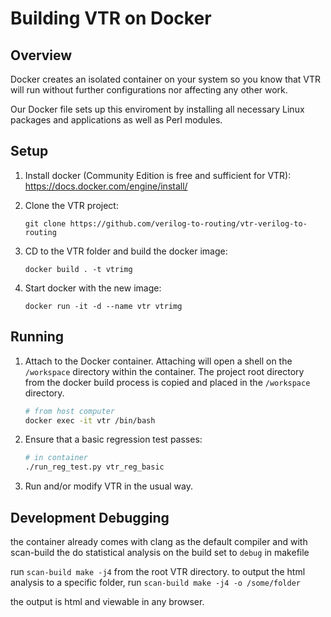 # Building VTR on Docker

## Overview
Docker creates an isolated container on your system so you know that VTR will run without further configurations nor affecting any other work.

Our Docker file sets up this enviroment by installing all necessary Linux packages and applications as well as Perl modules.

## Setup

1. Install docker (Community Edition is free and sufficient for VTR): https://docs.docker.com/engine/install/

2. Clone the VTR project:

    ```
    git clone https://github.com/verilog-to-routing/vtr-verilog-to-routing
    ```

3. CD to the VTR folder and build the docker image:

    ```
    docker build . -t vtrimg
    ```

4. Start docker with the new image:

    ```
    docker run -it -d --name vtr vtrimg
    ```


## Running

1. Attach to the Docker container. Attaching will open a shell on the `/workspace` directory within the container.
The project root directory from the docker build process is copied and placed in the `/workspace` directory.

    ```sh
    # from host computer
    docker exec -it vtr /bin/bash
    ```

2. Ensure that a basic regression test passes:

    ```sh
    # in container
    ./run_reg_test.py vtr_reg_basic
    ```

3. Run and/or modify VTR in the usual way.


## Development Debugging

the container already comes with clang as the default compiler and with scan-build the do statistical analysis on the build
set to `debug` in makefile

run `scan-build make -j4` from the root VTR directory.
to output the html analysis to a specific folder, run `scan-build make -j4 -o /some/folder`

the output is html and viewable in any browser.

